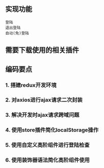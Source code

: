 ## 实现功能
    登陆
    退出登陆
    自动(免)登陆

## 需要下载使用的相关插件


## 编码要点
### 1. 搭建redux开发环境

### 2. 对axios进行ajax请求二次封装

### 3. 解决开发时ajax请求跨域问题

### 4. 使用store插件简化localStorage操作

### 5. 使用自定义高阶组件进行登陆检查

### 6. 使用装饰器语法简化高阶组件使用

